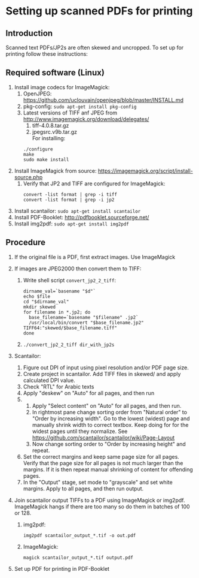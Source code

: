# Setting up scanned PDFs for printing

## Introduction

Scanned text PDFs/JP2s are often skewed and uncropped. To set up for printing follow these instructions:

## Required software (Linux)

1. Install image codecs for ImageMagick:
   1. OpenJPEG: https://github.com/uclouvain/openjpeg/blob/master/INSTALL.md
   2. pkg-config: `sudo apt-get install pkg-config`
   3. Latest versions of TIFF anf JPEG from http://www.imagemagick.org/download/delegates/
      1. tiff-4.0.8.tar.gz
      2. jpegsrc.v9b.tar.gz  
      For installing:
      ```
      ./configure
      make
      sudo make install
      ```
2. Install ImageMagick from source: https://imagemagick.org/script/install-source.php
   1. Verify that JP2 and TIFF are configured for ImageMagick:
      ```
      convert -list format | grep -i tiff
      convert -list format | grep -i jp2
      ```
3. Install scantailor: `sudo apt-get install scantailor`
4. Install PDF-Booklet: http://pdfbooklet.sourceforge.net/
5. Install img2pdf: `sudo apt-get install img2pdf`

## Procedure

1. If the original file is a PDF, first extract images. Use ImageMagick
2. If images are JPEG2000 then convert them to TIFF:
   1. Write shell script `convert_jp2_2_tiff`:
      ```
      dirname_val=`basename "$d"`
      echo $file
      cd "$dirname_val"
      mkdir skewed
      for filename in *.jp2; do
        base_filename=`basename "$filename" .jp2`
        /usr/local/bin/convert "$base_filename.jp2" TIFF64:"skewed/$base_filename.tiff"
      done
      ```
   2. `./convert_jp2_2_tiff dir_with_jp2s`
3. Scantailor:
   1. Figure out DPI of input using pixel resolution and/or PDF page size.
   2. Create project in scantailor. Add TIFF files in skewed/ and apply calculated DPI value.
   3. Check "RTL" for Arabic texts
   4. Apply "deskew" on "Auto" for all pages, and then run
   5. 1. Apply "Select content" on "Auto" for all pages, and then run.
      2. In rightmost pane change sorting order from "Natural order" to "Order by increasing width". Go to the lowest (widest) page and manually shrink width to correct textbox. Keep doing for for the widest pages until they normalize. See https://github.com/scantailor/scantailor/wiki/Page-Layout
      3. Now change sorting order to "Order by increasing height" and repeat.
   6. Set the correct margins and keep same page size for all pages. Verify that the page size for all pages is not much larger than the margins. If it is then repeat manual shrinking of content for offending pages.
   7. In the "Output" stage, set mode to "grayscale" and set white margins. Apply to all pages, and then run output.
4. Join scantailor output TIFFs to a PDF using ImageMagick or img2pdf. ImageMagick hangs if there are too many so do them in batches of 100 or 128.
   1. img2pdf:
      ```
      img2pdf scantailor_output_*.tif -o out.pdf
      ```
   2. ImageMagick:
      ```
      magick scantailor_output_*.tif output.pdf
      ```
   
5. Set up PDF for printing in PDF-Booklet




